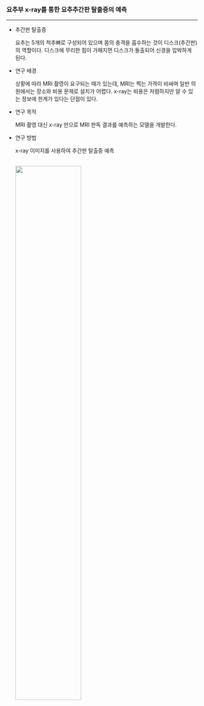### 요추부 x-ray를 통한 요추추간판 탈출증의 예측
---
* 추간판 탈출증

  요추는 5개의 척추뼈로 구성되어 있으며 몸의 충격을 흡수하는 것이 디스크(추간판)의 역할이다.
  디스크에 무리한 힘이 가해지면 디스크가 돌출되어 신경을 압박하게 된다.

* 연구 배경
  
  상황에 따라 MRI 촬영이 요구되는 때가 있는데, MRI는 찍는 가격이 비싸며 일반 의원에서는 장소와 비용 문제로 설치가 어렵다.
  x-ray는 비용은 저렴하지만 알 수 있는 정보에 한계가 있다는 단점이 있다.

* 연구 목적

  MRI 촬영 대신 x-ray 만으로 MRI 판독 결과를 예측하는 모델을 개발한다.

* 연구 방법

  x-ray 이미지를 사용하여 추간판 탈출증 예측
  </br></br>
  
  


  <img width="60%" src="https://user-images.githubusercontent.com/52689918/169573238-c15036a9-7691-4b07-b2af-b4ca7d8200f0.png" />

